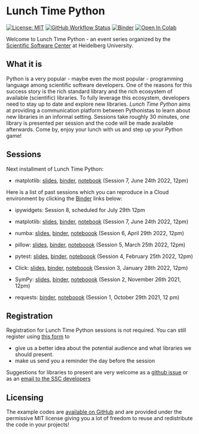# Lunch Time Python

[![License: MIT](https://img.shields.io/badge/License-MIT-yellow.svg)](https://opensource.org/licenses/MIT)
[![GitHub Workflow Status](https://img.shields.io/github/workflow/status/ssciwr/lunch-time-python/CI)](https://github.com/ssciwr/lunch-time-python/actions/workflows/ci.yml)
[![Binder](https://mybinder.org/badge_logo.svg)](https://mybinder.org/v2/gh/ssciwr/lunch-time-python/main)
[![Open In Colab](https://colab.research.google.com/assets/colab-badge.svg)](https://colab.research.google.com/github/ssciwr/lunch-time-python/blob/main)

Welcome to Lunch Time Python - an event series organized by the [Scientific Software Center](https://ssc.iwr.uni-heidelberg.de) at Heidelberg University.

## What it is

Python is a very popular - maybe even *the* most popular - programming language among scientific software developers. One of the reasons for this success story is the rich standard library and the rich ecosystem of available (scientific) libraries. To fully leverage this ecosystem, developers need to stay up to date and explore new libraries. *Lunch Time Python* aims at providing a communication platform between Pythonistas to learn about new libraries in an informal setting. Sessions take roughly 30 minutes, one library is presented per session and the code will be made available afterwards. Come by, enjoy your lunch with us and step up your Python game!

## Sessions

Next installment of Lunch Time Python:

* matplotlib: [slides](https://ssciwr.github.io/lunch-time-python/lunchtime7/lunchtime7.slides.html), [binder](https://mybinder.org/v2/gh/ssciwr/lunch-time-python.git/HEAD?labpath=lunchtime7%2Flunchtime7.ipynb), [notebook](https://ssciwr.github.io/lunch-time-python/lunchtime7/lunchtime7.ipynb) (Session 7, June 24th 2022, 12pm)

Here is a list of past sessions which you can reproduce in a Cloud environment by clicking the [Binder](https://mybinder.org) links below:

* ipywidgets: Session 8, scheduled for July 29th 12pm

* matplotlib: [slides](https://ssciwr.github.io/lunch-time-python/lunchtime7/lunchtime7.slides.html), [binder](https://mybinder.org/v2/gh/ssciwr/lunch-time-python.git/HEAD?labpath=lunchtime7%2Flunchtime7.ipynb), [notebook](https://ssciwr.github.io/lunch-time-python/lunchtime7/lunchtime7.ipynb) (Session 7, June 24th 2022, 12pm)

* numba: [slides](https://ssciwr.github.io/lunch-time-python/lunchtime6/lunchtime6.slides.html), [binder](https://mybinder.org/v2/gh/ssciwr/lunch-time-python.git/HEAD?labpath=lunchtime6%2Flunchtime6.ipynb), [noteboook](https://ssciwr.github.io/lunch-time-python/lunchtime6/lunchtime6.ipynb) (Session 6, April 29th 2022, 12pm)

* pillow: [slides](https://ssciwr.github.io/lunch-time-python/lunchtime5/lunchtime5.slides.html), [binder](https://mybinder.org/v2/gh/ssciwr/lunch-time-python.git/HEAD?labpath=lunchtime5%2Flunchtime5.ipynb), [noteboook](https://ssciwr.github.io/lunch-time-python/lunchtime5/lunchtime5.ipynb) (Session 5, March 25th 2022, 12pm)

* pytest: [slides](https://ssciwr.github.io/lunch-time-python/lunchtime4/lunchtime4.slides.html), [binder](https://mybinder.org/v2/gh/ssciwr/lunch-time-python.git/HEAD?labpath=lunchtime4%2Flunchtime4.ipynb), [noteboook](https://ssciwr.github.io/lunch-time-python/lunchtime4/lunchtime4.ipynb) (Session 4, February 25th 2022, 12pm)

* Click: [slides](https://ssciwr.github.io/lunch-time-python/lunchtime3/lunchtime3.slides.html), [binder](https://mybinder.org/v2/gh/ssciwr/lunch-time-python.git/HEAD?labpath=lunchtime3%2Flunchtime3.ipynb), [noteboook](https://ssciwr.github.io/lunch-time-python/lunchtime3/lunchtime3.ipynb) (Session 3, January 28th 2022, 12pm)

* SymPy: [slides](https://ssciwr.github.io/lunch-time-python/lunchtime2/lunchtime2.slides.html), [binder](https://mybinder.org/v2/gh/ssciwr/lunch-time-python.git/HEAD?labpath=lunchtime2%2Flunchtime2.ipynb), [noteboook](https://ssciwr.github.io/lunch-time-python/lunchtime2/lunchtime2.ipynb) (Session 2, November 26th 2021, 12pm)

* requests: [binder](https://mybinder.org/v2/gh/ssciwr/lunch-time-python.git/HEAD?labpath=lunchtime1%2Flunchtime1.ipynb), [noteboook](https://ssciwr.github.io/lunch-time-python/lunchtime1/lunchtime1.ipynb) (Session 1, October 29th 2021, 12 pm)

## Registration

Registration for Lunch Time Python sessions is not required. You can still register using [this form](https://ssc.iwr.uni-heidelberg.de/form/lunch-time-python-registration) to

* give us a better idea about the potential audience and what libraries we should present.
* make us send you a reminder the day before the session

Suggestions for libraries to present are very welcome as a [github issue](https://github.com/ssciwr/lunch-time-python/issues/new/choose) or as an [email to the SSC developers](mailto:ssc@iwr.uni-heidelberg.de)

## Licensing

The example codes are [available on GitHub](https://github.com/ssciwr/lunch-time-python) and are provided under the permissive MIT license giving you a lot of freedom to reuse and redistribute the code in your projects!
